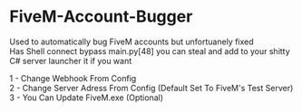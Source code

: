 # FiveM-Account-Bugger
Used to automatically bug FiveM accounts but unfortuanely fixed  <br />
Has Shell connect bypass main.py[48] you can steal and add to your shitty C# server launcher it if you want

1 - Change Webhook From Config  <br />
2 - Change Server Adress From Config (Default Set To FiveM's Test Server)  <br />
3 - You Can Update FiveM.exe (Optional)
